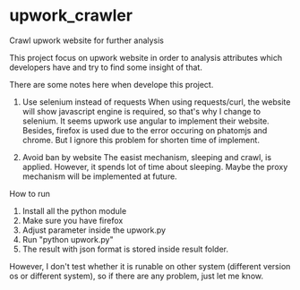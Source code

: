 # upwork_crawler
Crawl upwork website for further analysis

This project focus on upwork website in order to analysis attributes which developers have and try to find some insight of that.

There are some notes here when develope this project.
1. Use selenium instead of requests
	When using requests/curl, the website will show javascript engine is required, so that's why I change to selenium. It seems upwork use angular to implement their website. Besides, firefox is used due to the error occuring on phatomjs and chrome. But I ignore this problem for shorten time of implement.

2. Avoid ban by website
	The easist mechanism, sleeping and crawl, is applied. However, it spends lot of time about sleeping. Maybe the proxy mechanism will be implemented at future.

How to run
1. Install all the python module
2. Make sure you have firefox
3. Adjust parameter inside the upwork.py
4. Run "python upwork.py"
5. The result with json format is stored inside result folder.

However, I don't test whether it is runable on other system (different version os or different system), so if there are any problem, just let me know.
